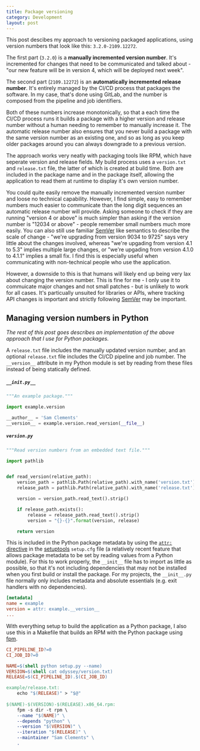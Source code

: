 ```yaml
---
title: Package versioning
category: Development
layout: post
---
```


This post descibes my approach to versioning packaged applications, using version numbers that look like this: `3.2.0-2109.12272`.

The first part (`3.2.0`) is a **manually incremented version number**. It's incremented for changes that need to be communicated and talked about - "our new feature will be in version 4, which will be deployed next week".

The second part (`2109.12272`) is an **automatically incremented release number**. It's entirely managed by the CI/CD process that packages the software. In my case, that's done using GitLab, and the number is composed from the pipeline and job identifiers.

Both of these numbers increase monotonically, so that a each time the CI/CD process runs it builds a package with a higher version and release number without a human needing to remember to manually increase it. The automatic release number also ensures that you never build a package with the same version number as an existing one, and so as long as you keep older packages around you can always downgrade to a previous version.

The approach works very neatly with packaging tools like RPM, which have seperate version and release fields. My build process uses a `version.txt` and `release.txt` file, the latter of which is created at build time. Both are included in the package name and in the package itself, allowing the application to read them at runtime to display it's own version number.

You could quite easily remove the manually incremented version number and loose no technical capability. However, I find simple, easy to remember numbers much easier to communicate than the long digit sequences an automatic release number will provide. Asking someone to check if they are running "version 4 or above" is much simpler than asking if the version number is "12034 or above" - people remember small numbers much more easily. You can also still use familiar [SemVer](https://semver.org/) like semantics to describe the scale of change - "we're upgrading from version 9034 to 9725" says very little about the changes involved, whereas "we're upgading from version 4.1 to 5.3" implies multiple large changes, or "we're upgading from version 4.1.0 to 4.1.1" implies a small fix. I find this is especially useful when communicating with non-technical people who use the application.

However, a downside to this is that humans will likely end up being very lax about changing the version number. This is fine for me - I only use it to commuicate major changes and not small patches - but is unlikely to work for all cases. It's particually unsuited for libraries or APIs, where tracking API changes is important and strictly following [SemVer](https://semver.org/) may be important.

## Managing version numbers in Python

_The rest of this post goes describes an implementation of the above approach that I use for Python packages._

A `release.txt` file includes the manually updated version number, and an optional `release.txt` file includes the CI/CD pipeline and job number. The `__version__` attribute in my Python module is set by reading from these files instead of being statically defined.

##### `__init.py__`

```python
"""An example package."""

import example.version

__author__ = 'Sam Clements'
__version__ = example.version.read_version(__file__)

```

##### `version.py`

```python
"""Read version numbers from an embedded text file."""

import pathlib


def read_version(relative_path):
    version_path = pathlib.Path(relative_path).with_name('version.txt')
    release_path = pathlib.Path(relative_path).with_name('release.txt')

    version = version_path.read_text().strip()

    if release_path.exists():
        release = release_path.read_text().strip()
        version = "{}-{}".format(version, release)

    return version
```

This is included in the Python package metadata by using the [`attr:` directive](https://setuptools.readthedocs.io/en/latest/setuptools.html#configuring-setup-using-setup-cfg-files) in the [setuptools](https://setuptools.readthedocs.io/) `setup.cfg` file (a relatively recent feature that allows package metadata to be set by reading values from a Python module). For this to work properly, the `__init__` file has to import as little as possible, so that it's not including dependencies that may not be installed when you first build or install the package. For my projects, the `__init__.py` file normally only includes metadata and absolute essentials (e.g. exit handlers with no dependencies).

```ini
[metadata]
name = example
version = attr: example.__version__
...
```

With everything setup to build the application as a Python package, I also use this in a Makefile that builds an RPM with the Python package using [fpm](https://github.com/jordansissel/fpm).

```makefile
CI_PIPELINE_ID?=0
CI_JOB_ID?=0

NAME=$(shell python setup.py --name)
VERSION=$(shell cat odyssey/version.txt)
RELEASE=$(CI_PIPELINE_ID).$(CI_JOB_ID)

example/release.txt:
	echo "$(RELEASE)" > "$@"
	
$(NAME)-$(VERSION)-$(RELEASE).x86_64.rpm:
	fpm -s dir -t rpm \
	--name "$(NAME)" \
	--depends "python" \
	--version "$(VERSION)" \
	--iteration "$(RELEASE)" \
	--maintainer "Sam Clements" \
	.
```

